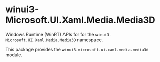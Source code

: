 <!-- warning: Please don't edit this file. It was automatically generated. -->

# winui3-Microsoft.UI.Xaml.Media.Media3D

Windows Runtime (WinRT) APIs for for the `winui3-Microsoft.UI.Xaml.Media.Media3D` namespace.

This package provides the `winui3.microsoft.ui.xaml.media.media3d` module.
